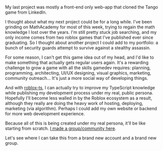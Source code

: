 My last project was mostly a front-end only web-app that cloned the Tango game from LinkedIn.

I thought about what my next project could be for a long while. I've been grinding on MathAcademy for most of this week, trying to regain the math knowledge I lost over the years. I'm still pretty stuck job searching, and my only income comes from two roblox games that I've published ever since graduating. So I thought about another project I could add to my portfolio: a bunch of security guards attempt to survive against a stealthy assassin.

For some reason, I can't get this game idea out of my head, and I'd like to make something that actually gets regular users again. It's a rewarding challenge to grow a game with all the skills gamedev requires: planning, programming, architecting, UI/UX designing, visual graphics, marketing, community outreach... It's just a more social way of developing things.

And with [roblox-ts](https://roblox-ts.com), I can actually try to improve my TypeScript knowledge while publishing my development process under my real, public persona. Hopefully I'll become less walled in by the Roblox ecosystem as a result, although they really are doing the heavy work of hosting, deploying, marketing (via algorithm). Perhaps I could add my own website or backend for more web development experience.

Because all of this is being created under my real persona, it'll be like starting from scratch. [I made a group/community here](https://www.roblox.com/communities/35626415/EUKEE#!/about). 

Let's see where I can take this from a brand new account and a brand new group.
